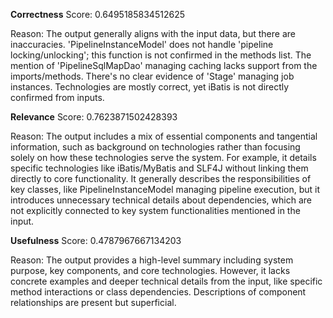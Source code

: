**Correctness**
Score: 0.6495185834512625

Reason: The output generally aligns with the input data, but there are inaccuracies. 'PipelineInstanceModel' does not handle 'pipeline locking/unlocking'; this function is not confirmed in the methods list. The mention of 'PipelineSqlMapDao' managing 
caching lacks support from the imports/methods. There's no clear evidence of 'Stage' managing job instances. Technologies are mostly correct, yet iBatis is not directly confirmed from inputs.

**Relevance**
Score: 0.7623871502428393

Reason: The output includes a mix of essential components and tangential information, such as background on technologies rather than focusing solely on how these technologies serve the system. For example, it details specific technologies like 
iBatis/MyBatis and SLF4J without linking them directly to core functionality. It generally describes the responsibilities of key classes, like PipelineInstanceModel managing pipeline execution, but it introduces unnecessary technical details about 
dependencies, which are not explicitly connected to key system functionalities mentioned in the input.

**Usefulness**
Score: 0.4787967667134203

Reason: The output provides a high-level summary including system purpose, key components, and core technologies. However, it lacks concrete examples and deeper technical details from the input, like specific method interactions or class dependencies. 
Descriptions of component relationships are present but superficial.
